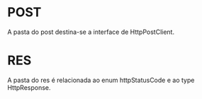 # POST

A pasta do post destina-se a interface de HttpPostClient.

# RES

A pasta do res é relacionada ao enum httpStatusCode e ao type HttpResponse.
